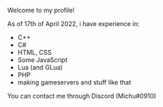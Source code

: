 Welcome to my profile!

As of 17th of April 2022, i have experience in:
- C++ 
- C#
- HTML, CSS
- Some JavaScript
- Lua (and GLua)
- PHP
- making gameservers and stuff like that

You can contact me through Discord (Michu#0910)
